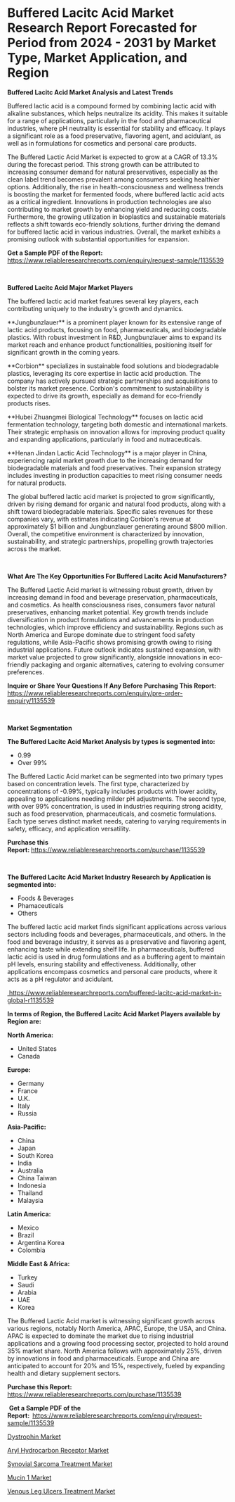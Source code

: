 <p><h1>Buffered Lacitc Acid Market Research Report Forecasted for Period from 2024 -  2031 by Market Type, Market Application, and Region</h1></p><p><strong>Buffered Lacitc Acid Market Analysis and Latest Trends</strong></p>
<p><p>Buffered lactic acid is a compound formed by combining lactic acid with alkaline substances, which helps neutralize its acidity. This makes it suitable for a range of applications, particularly in the food and pharmaceutical industries, where pH neutrality is essential for stability and efficacy. It plays a significant role as a food preservative, flavoring agent, and acidulant, as well as in formulations for cosmetics and personal care products.</p><p>The Buffered Lactic Acid Market is expected to grow at a CAGR of 13.3% during the forecast period. This strong growth can be attributed to increasing consumer demand for natural preservatives, especially as the clean label trend becomes prevalent among consumers seeking healthier options. Additionally, the rise in health-consciousness and wellness trends is boosting the market for fermented foods, where buffered lactic acid acts as a critical ingredient. Innovations in production technologies are also contributing to market growth by enhancing yield and reducing costs. Furthermore, the growing utilization in bioplastics and sustainable materials reflects a shift towards eco-friendly solutions, further driving the demand for buffered lactic acid in various industries. Overall, the market exhibits a promising outlook with substantial opportunities for expansion.</p></p>
<p><strong>Get a Sample PDF of the Report:&nbsp;</strong> <a href="https://www.reliableresearchreports.com/enquiry/request-sample/1135539?utm_campaign=1927&utm_medium=2&utm_source=Github&utm_content=ia&utm_term=20122024&utm_id=buffered-lacitc-acid">https://www.reliableresearchreports.com/enquiry/request-sample/1135539</a></p>
<p>&nbsp;</p>
<p><strong>Buffered Lacitc Acid Major Market Players</strong></p>
<p><p>The buffered lactic acid market features several key players, each contributing uniquely to the industry's growth and dynamics. </p><p>**Jungbunzlauer** is a prominent player known for its extensive range of lactic acid products, focusing on food, pharmaceuticals, and biodegradable plastics. With robust investment in R&D, Jungbunzlauer aims to expand its market reach and enhance product functionalities, positioning itself for significant growth in the coming years.</p><p>**Corbion** specializes in sustainable food solutions and biodegradable plastics, leveraging its core expertise in lactic acid production. The company has actively pursued strategic partnerships and acquisitions to bolster its market presence. Corbion's commitment to sustainability is expected to drive its growth, especially as demand for eco-friendly products rises.</p><p>**Hubei Zhuangmei Biological Technology** focuses on lactic acid fermentation technology, targeting both domestic and international markets. Their strategic emphasis on innovation allows for improving product quality and expanding applications, particularly in food and nutraceuticals.</p><p>**Henan Jindan Lactic Acid Technology** is a major player in China, experiencing rapid market growth due to the increasing demand for biodegradable materials and food preservatives. Their expansion strategy includes investing in production capacities to meet rising consumer needs for natural products.</p><p>The global buffered lactic acid market is projected to grow significantly, driven by rising demand for organic and natural food products, along with a shift toward biodegradable materials. Specific sales revenues for these companies vary, with estimates indicating Corbion's revenue at approximately $1 billion and Jungbunzlauer generating around $800 million. Overall, the competitive environment is characterized by innovation, sustainability, and strategic partnerships, propelling growth trajectories across the market.</p></p>
<p>&nbsp;</p>
<p><strong>What Are The Key Opportunities For Buffered Lacitc Acid Manufacturers?</strong></p>
<p><p>The Buffered Lactic Acid market is witnessing robust growth, driven by increasing demand in food and beverage preservation, pharmaceuticals, and cosmetics. As health consciousness rises, consumers favor natural preservatives, enhancing market potential. Key growth trends include diversification in product formulations and advancements in production technologies, which improve efficiency and sustainability. Regions such as North America and Europe dominate due to stringent food safety regulations, while Asia-Pacific shows promising growth owing to rising industrial applications. Future outlook indicates sustained expansion, with market value projected to grow significantly, alongside innovations in eco-friendly packaging and organic alternatives, catering to evolving consumer preferences.</p></p>
<p><strong>Inquire or Share Your Questions If Any Before Purchasing This Report:</strong> <a href="https://www.reliableresearchreports.com/enquiry/pre-order-enquiry/1135539?utm_campaign=1927&utm_medium=2&utm_source=Github&utm_content=ia&utm_term=20122024&utm_id=buffered-lacitc-acid">https://www.reliableresearchreports.com/enquiry/pre-order-enquiry/1135539</a></p>
<p>&nbsp;</p>
<p><strong>Market Segmentation</strong></p>
<p><strong>The Buffered Lacitc Acid Market Analysis by types is segmented into:</strong></p>
<p><ul><li>0.99</li><li>Over 99%</li></ul></p>
<p><p>The Buffered Lactic Acid market can be segmented into two primary types based on concentration levels. The first type, characterized by concentrations of -0.99%, typically includes products with lower acidity, appealing to applications needing milder pH adjustments. The second type, with over 99% concentration, is used in industries requiring strong acidity, such as food preservation, pharmaceuticals, and cosmetic formulations. Each type serves distinct market needs, catering to varying requirements in safety, efficacy, and application versatility.</p></p>
<p><strong>Purchase this Report:&nbsp;</strong><a href="https://www.reliableresearchreports.com/purchase/1135539?utm_campaign=1927&utm_medium=2&utm_source=Github&utm_content=ia&utm_term=20122024&utm_id=buffered-lacitc-acid">https://www.reliableresearchreports.com/purchase/1135539</a></p>
<p>&nbsp;</p>
<p><strong>The Buffered Lacitc Acid Market Industry Research by Application is segmented into:</strong></p>
<p><ul><li>Foods & Beverages</li><li>Phamaceuticals</li><li>Others</li></ul></p>
<p><p>The buffered lactic acid market finds significant applications across various sectors including foods and beverages, pharmaceuticals, and others. In the food and beverage industry, it serves as a preservative and flavoring agent, enhancing taste while extending shelf life. In pharmaceuticals, buffered lactic acid is used in drug formulations and as a buffering agent to maintain pH levels, ensuring stability and effectiveness. Additionally, other applications encompass cosmetics and personal care products, where it acts as a pH regulator and acidulant.</p></p>
<p><a href="https://www.reliableresearchreports.com/buffered-lacitc-acid-market-in-global-r1135539?utm_campaign=1927&utm_medium=2&utm_source=Github&utm_content=ia&utm_term=20122024&utm_id=buffered-lacitc-acid">&nbsp;https://www.reliableresearchreports.com/buffered-lacitc-acid-market-in-global-r1135539</a></p>
<p><strong>In terms of Region, the Buffered Lacitc Acid Market Players available by Region are:</strong></p>
<p>
    <p> <strong> North America: </strong>
        <ul>
            <li>United States</li>
            <li>Canada</li>
        </ul>
        </p> 
    <p> <strong> Europe: </strong>
        <ul>
            <li>Germany</li>
            <li>France</li>
            <li>U.K.</li>
            <li>Italy</li>
            <li>Russia</li>
        </ul>
        </p> 
    <p> <strong> Asia-Pacific: </strong>
        <ul>
            <li>China</li>
            <li>Japan</li>
            <li>South Korea</li>
            <li>India</li>
            <li>Australia</li>
            <li>China Taiwan</li>
            <li>Indonesia</li>
            <li>Thailand</li>
            <li>Malaysia</li>
        </ul>
        </p> 
    <p> <strong> Latin America: </strong>
        <ul>
            <li>Mexico</li>
            <li>Brazil</li>
            <li>Argentina Korea</li>
            <li>Colombia</li>
        </ul>
        </p> 
    <p> <strong> Middle East & Africa: </strong>
        <ul>
            <li>Turkey</li>
            <li>Saudi</li>
            <li>Arabia</li>
            <li>UAE</li>
            <li>Korea</li>
        </ul>
    </p>
    </p>
<p><p>The Buffered Lactic Acid market is witnessing significant growth across various regions, notably North America, APAC, Europe, the USA, and China. APAC is expected to dominate the market due to rising industrial applications and a growing food processing sector, projected to hold around 35% market share. North America follows with approximately 25%, driven by innovations in food and pharmaceuticals. Europe and China are anticipated to account for 20% and 15%, respectively, fueled by expanding health and dietary supplement sectors.</p></p>
<p><strong>Purchase this Report: </strong><a href="https://www.reliableresearchreports.com/purchase/1135539?utm_campaign=1927&utm_medium=2&utm_source=Github&utm_content=ia&utm_term=20122024&utm_id=buffered-lacitc-acid">https://www.reliableresearchreports.com/purchase/1135539</a></p>
<p>&nbsp;<strong>Get a Sample PDF of the Report:&nbsp;&nbsp;</strong><a href="https://www.reliableresearchreports.com/enquiry/request-sample/1135539?utm_campaign=1927&utm_medium=2&utm_source=Github&utm_content=ia&utm_term=20122024&utm_id=buffered-lacitc-acid">https://www.reliableresearchreports.com/enquiry/request-sample/1135539</a></p>
<p><strong></strong></p>
<p><p><a href="https://www.linkedin.com/pulse/current-evaluation-future-growth-potential-dystrophin-market-8y6pe?utm_campaign=1927&utm_medium=2&utm_source=Github&utm_content=ia&utm_term=20122024&utm_id=buffered-lacitc-acid">Dystrophin Market</a></p><p><a href="https://www.linkedin.com/pulse/aryl-hydrocarbon-receptor-market-ecosystem-competitive-wisqe?utm_campaign=1927&utm_medium=2&utm_source=Github&utm_content=ia&utm_term=20122024&utm_id=buffered-lacitc-acid">Aryl Hydrocarbon Receptor Market</a></p><p><a href="https://www.linkedin.com/pulse/comprehensive-synovial-sarcoma-treatment-market-analysis-uuvaf?utm_campaign=1927&utm_medium=2&utm_source=Github&utm_content=ia&utm_term=20122024&utm_id=buffered-lacitc-acid">Synovial Sarcoma Treatment Market</a></p><p><a href="https://www.linkedin.com/pulse/factors-driving-growth-mucin-1-market-projected-size-anqnf?utm_campaign=1927&utm_medium=2&utm_source=Github&utm_content=ia&utm_term=20122024&utm_id=buffered-lacitc-acid">Mucin 1 Market</a></p><p><a href="https://www.linkedin.com/pulse/venous-leg-ulcers-treatment-market-analysis-shows-detailed-flqlf?utm_campaign=1927&utm_medium=2&utm_source=Github&utm_content=ia&utm_term=20122024&utm_id=buffered-lacitc-acid">Venous Leg Ulcers Treatment Market</a></p></p>